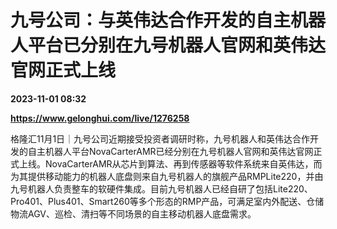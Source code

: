 # 九号公司：与英伟达合作开发的自主机器人平台已分别在九号机器人官网和英伟达官网正式上线

**2023-11-01 08:32**

**https://www.gelonghui.com/live/1276258**

格隆汇11月1日｜九号公司近期接受投资者调研时称，九号机器人和英伟达合作开发的自主机器人平台NovaCarterAMR已经分别在九号机器人官网和英伟达官网正式上线。NovaCarterAMR从芯片到算法、再到传感器等软件系统来自英伟达，而为其提供移动能力的机器人底盘则来自九号机器人的旗舰产品RMPLite220，并由九号机器人负责整车的软硬件集成。目前九号机器人已经自研了包括Lite220、Pro401、Plus401、Smart260等多个形态的RMP产品，可满足室内外配送、仓储物流AGV、巡检、清扫等不同场景的自主移动机器人底盘需求。